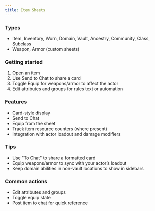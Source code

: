 ```yaml
---
title: Item Sheets
---
```


### Types
- Item, Inventory, Worn, Domain, Vault, Ancestry, Community, Class, Subclass
- Weapon, Armor (custom sheets)

### Getting started
1) Open an item
2) Use Send to Chat to share a card
3) Toggle Equip for weapons/armor to affect the actor
4) Edit attributes and groups for rules text or automation

### Features
- Card-style display
- Send to Chat
- Equip from the sheet
- Track item resource counters (where present)
- Integration with actor loadout and damage modifiers

### Tips
- Use "To Chat" to share a formatted card
- Equip weapons/armor to sync with your actor’s loadout
- Keep domain abilities in non-vault locations to show in sidebars

### Common actions
- Edit attributes and groups
- Toggle equip state
- Post item to chat for quick reference
